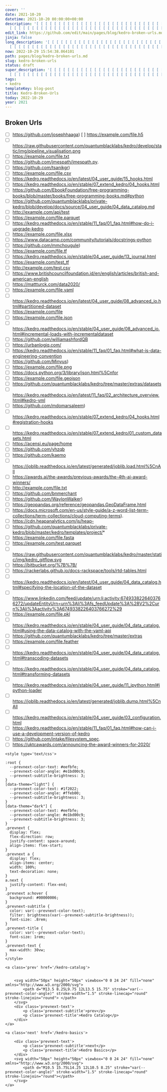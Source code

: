 ```yaml
---
cover: ''
date: 2021-10-20
datetime: 2021-10-20 00:00:00+00:00
description: '[ [ [ [ [ [ [ [ [ [ [ [ [ [ [ [ [ [ [ [ [ [ [ [ [ [ [ [ [ [ [ [ [ [
  [ [ [ [ [ [ [ [ [ [ [ [ [ [ [ [ [ [ [ [ [ [ [ [ [ [ [ [ [ [ [ [ [ [ [ ['
edit_link: https://github.com/edit/main/pages/blog/kedro-broken-urls.md
jinja: false
long_description: '[ [ [ [ [ [ [ [ [ [ [ [ [ [ [ [ [ [ [ [ [ [ [ [ [ [ [ [ [ [ [ [
  [ [ [ [ [ [ [ [ [ [ [ [ [ [ [ [ [ [ [ [ [ [ [ [ [ [ [ [ [ [ [ [ [ [ [ [ [ ['
now: 2022-10-29 15:54:38.064101
path: pages/blog/kedro-broken-urls.md
slug: kedro-broken-urls
status: draft
super_description: '[ [ [ [ [ [ [ [ [ [ [ [ [ [ [ [ [ [ [ [ [ [ [ [ [ [ [ [ [ [ [
  [ [ [ [ [ [ [ [ [ [ [ [ [ [ [ [ [ [ [ [ [ [ [ [ [ [ [ [ [ [ [ [ [ [ [ [ [ [ ['
tags:
- kedro
templateKey: blog-post
title: Kedro-Broken-Urls
today: 2022-10-29
year: 2021
---
```


## Broken Urls

- [ ] https://github.com/josephhaaga) [ ] https://example.com/file.h5
- [ ] https://raw.githubusercontent.com/quantumblacklabs/kedro/develop/static/img/pipeline_visualisation.png
- [ ] https://example.com/file.txt
- [ ] https://github.com/jmespath/jmespath.py.
- [ ] https://github.com/tsanikgr)
- [ ] https://example.com/file.csv
- [ ] https://kedro.readthedocs.io/en/latest/04_user_guide/15_hooks.html
- [ ] https://kedro.readthedocs.io/en/stable/07_extend_kedro/04_hooks.html
- [ ] https://github.com/EbookFoundation/free-programming-books/blob/master/books/free-programming-books.md#python
- [ ] https://github.com/quantumblacklabs/private-kedro/blob/develop/docs/source/04_user_guide/04_data_catalog.md
- [ ] http://example.com/api/test
- [ ] https://example.com/file.parquet
- [ ] https://kedro.readthedocs.io/en/stable/11_faq/01_faq.html#how-do-i-upgrade-kedro
- [ ] https://example.com/file.xlsx
- [ ] https://www.datacamp.com/community/tutorials/docstrings-python
- [ ] https://github.com/mmchougule)
- [ ] https://example.com/file.tf
- [ ] https://kedro.readthedocs.io/en/stable/04_user_guide/13_journal.html
- [ ] https://example.com/test_tf
- [ ] http://example.com/test.csv
- [ ] https://www.britishcouncilfoundation.id/en/english/articles/british-and-american-english
- [ ] https://mattturck.com/data2020/
- [ ] https://example.com/file.yaml
- [ ] https://kedro.readthedocs.io/en/latest/04_user_guide/08_advanced_io.html#partitioned-dataset
- [ ] https://example.com/file
- [ ] https://example.com/file.json
- [ ] https://kedro.readthedocs.io/en/stable/04_user_guide/08_advanced_io.html#incremental-loads-with-incrementaldataset
- [ ] https://github.com/williamashfordQB
- [ ] https://urbanlogiq.com/
- [ ] https://kedro.readthedocs.io/en/stable/11_faq/01_faq.html#what-is-data-engineering-convention
- [ ] https://github.com/Minyus)
- [ ] https://example.com/file.png
- [ ] https://docs.python.org/3/library/json.html%5Cnfor
- [ ] https://example.com/file.geojson
- [ ] https://github.com/quantumblacklabs/kedro/tree/master/extras/datasets
- [ ] https://kedro.readthedocs.io/en/latest/11_faq/02_architecture_overview.html#kedro-yml
- [ ] https://github.com/mdomarsaleem)
- [ ] https://kedro.readthedocs.io/en/stable/07_extend_kedro/04_hooks.html#registration-hooks
- [ ] https://kedro.readthedocs.io/en/stable/07_extend_kedro/01_custom_datasets.html
- [ ] https://acensi.eu/page/home
- [ ] https://github.com/yhzqb
- [ ] https://github.com/kaemo
- [ ] https://joblib.readthedocs.io/en/latest/generated/joblib.load.html%5CnAll
- [ ] https://awards.ai/the-awards/previous-awards/the-4th-ai-award-winners/
- [ ] http://example.com/file.txt
- [ ] https://github.com/bnmerchant
- [ ] https://github.com/WaylonWalker)
- [ ] https://geopandas.org/reference/geopandas.GeoDataFrame.html
- [ ] https://docs.microsoft.com/en-us/style-guide/a-z-word-list-term-collections/term-collections/cloud-computing-terms).
- [ ] https://cdn.heapanalytics.com/js/heap-
- [ ] https://github.com/quantumblacklabs/private-kedro/blob/master/kedro/templates/project/*
- [ ] https://example.com/file.fasta
- [ ] https://example.com/test.parquet
- [ ] https://raw.githubusercontent.com/quantumblacklabs/kedro/master/static/img/kedro_gitflow.svg
- [ ] https://bitbucket.org/%7B%7B/
- [ ] https://rackerlabs.github.io/docs-rackspace/tools/rtd-tables.html
- [ ] https://kedro.readthedocs.io/en/latest/04_user_guide/04_data_catalog.html#specifying-the-location-of-the-dataset
- [ ] https://www.linkedin.com/feed/update/urn:li:activity:6749338226403766272/updateEntityUrn=urn%3Ali%3Afs_feedUpdate%3A%28V2%2Curn%3Ali%3Aactivity%3A6749338226403766272%29
- [ ] https://example.com/file.pkl
- [ ] https://kedro.readthedocs.io/en/stable/04_user_guide/04_data_catalog.html#using-the-data-catalog-with-the-yaml-api
- [ ] https://github.com/quantumblacklabs/kedro/tree/master/extras
- [ ] https://example.com/file.feather
- [ ] https://kedro.readthedocs.io/en/stable/04_user_guide/04_data_catalog.html#transcoding-datasets
- [ ] https://kedro.readthedocs.io/en/stable/04_user_guide/04_data_catalog.html#transforming-datasets
- [ ] https://kedro.readthedocs.io/en/stable/04_user_guide/11_ipython.html#ipython-loader
- [ ] https://joblib.readthedocs.io/en/latest/generated/joblib.dump.html%5CnAll
- [ ] https://kedro.readthedocs.io/en/stable/04_user_guide/03_configuration.html
- [ ] https://kedro.readthedocs.io/en/stable/11_faq/01_faq.html#how-can-i-use-a-development-version-of-kedro
- [ ] https://github.com/intake/filesystem_spec.
- [ ] https://uktcawards.com/announcing-the-award-winners-for-2020/
<div class='prevnext'>

    <style type='text/css'>

    :root {
      --prevnext-color-text: #eefbfe;
      --prevnext-color-angle: #e1bd00c9;
      --prevnext-subtitle-brightness: 3;
    }
    [data-theme="light"] {
      --prevnext-color-text: #1f2022;
      --prevnext-color-angle: #ffeb00;
      --prevnext-subtitle-brightness: 3;
    }
    [data-theme="dark"] {
      --prevnext-color-text: #eefbfe;
      --prevnext-color-angle: #e1bd00c9;
      --prevnext-subtitle-brightness: 3;
    }
    .prevnext {
      display: flex;
      flex-direction: row;
      justify-content: space-around;
      align-items: flex-start;
    }
    .prevnext a {
      display: flex;
      align-items: center;
      width: 100%;
      text-decoration: none;
    }
    a.next {
      justify-content: flex-end;
    }
    .prevnext a:hover {
      background: #00000006;
    }
    .prevnext-subtitle {
      color: var(--prevnext-color-text);
      filter: brightness(var(--prevnext-subtitle-brightness));
      font-size: .8rem;
    }
    .prevnext-title {
      color: var(--prevnext-color-text);
      font-size: 1rem;
    }
    .prevnext-text {
      max-width: 30vw;
    }
    </style>
    
    <a class='prev' href='/kedro-catalog'>
    

        <svg width="50px" height="50px" viewbox="0 0 24 24" fill="none" xmlns="http://www.w3.org/2000/svg">
            <path d="M13.5 8.25L9.75 12L13.5 15.75" stroke="var(--prevnext-color-angle)" stroke-width="1.5" stroke-linecap="round" stroke-linejoin="round"> </path>
        </svg>
        <div class='prevnext-text'>
            <p class='prevnext-subtitle'>prev</p>
            <p class='prevnext-title'>Kedro Catalog</p>
        </div>
    </a>
    
    <a class='next' href='/kedro-basics'>
    
        <div class='prevnext-text'>
            <p class='prevnext-subtitle'>next</p>
            <p class='prevnext-title'>Kedro Basics</p>
        </div>
        <svg width="50px" height="50px" viewbox="0 0 24 24" fill="none" xmlns="http://www.w3.org/2000/svg">
            <path d="M10.5 15.75L14.25 12L10.5 8.25" stroke="var(--prevnext-color-angle)" stroke-width="1.5" stroke-linecap="round" stroke-linejoin="round"></path>
        </svg>
    </a>
  </div>